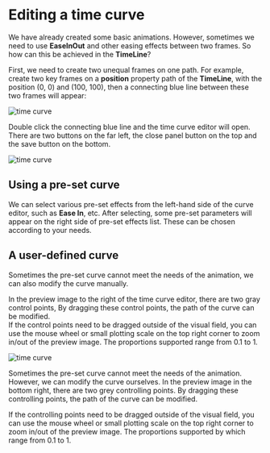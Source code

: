 # Editing a time curve

We have already created some basic animations. However, sometimes we need to use **EaseInOut** and other easing effects between two frames. So how can this be achieved in the **TimeLine**?

First, we need to create two unequal frames on one path. For example, create two key frames on a **position** property path of the **TimeLine**, with the position (0, 0) and (100, 100), then a connecting blue line between these two frames will appear:

![time curve](time-curve/blue_line.png)

Double click the connecting blue line and the time curve editor will open. There are two buttons on the far left, the close panel button on the top and the save button on the bottom.

![time curve](time-curve/main.png)

## Using a pre-set curve

We can select various pre-set effects from the left-hand side of the curve editor, such as **Ease In**, etc. After selecting, some pre-set parameters will appear on the right side of pre-set effects list. These can be chosen according to your needs.

## A user-defined curve

Sometimes the pre-set curve cannot meet the needs of the animation, we can also modify the curve manually.

In the preview image to the right of the time curve editor, there are two gray control points, By dragging these control points, the path of the curve can be modified.<br>
If the control points need to be dragged outside of the visual field, you can use the mouse wheel or small plotting scale on the top right corner to zoom in/out of the preview image. The proportions supported range from 0.1 to 1.

![time curve](time-curve/custom.png)

Sometimes the pre-set curve cannot meet the needs of the animation. However, we can modify the curve ourselves. In the preview image in the bottom right, there are two grey controlling points. By dragging these controlling points, the path of the curve can be modified.

If the controlling points need to be dragged outside of the visual field, you can use the mouse wheel or small plotting scale on the top right corner to zoom in/out of the preview image. The proportions supported by which range from 0.1 to 1.
